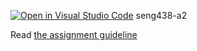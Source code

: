 [![Open in Visual Studio Code](https://classroom.github.com/assets/open-in-vscode-718a45dd9cf7e7f842a935f5ebbe5719a5e09af4491e668f4dbf3b35d5cca122.svg)](https://classroom.github.com/online_ide?assignment_repo_id=13739407&assignment_repo_type=AssignmentRepo)
seng438-a2

Read [the assignment guideline](seng438-a2.md) 
